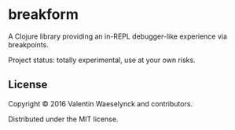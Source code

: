 # breakform

A Clojure library providing an in-REPL debugger-like experience via breakpoints.

Project status: totally experimental, use at your own risks.

## License

Copyright © 2016 Valentin Waeselynck and contributors.

Distributed under the MIT license.
